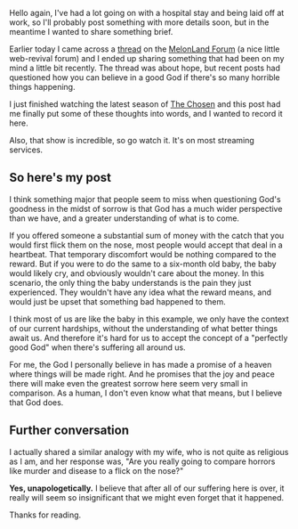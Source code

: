 Hello again, I've had a lot going on with a hospital stay and being laid off at work, so I'll probably post something with more details soon, but in the meantime I wanted to share something brief.

Earlier today I came across a [thread](https://forum.melonland.net/index.php?topic=3101.15) on the [MelonLand Forum](https://forum.melonland.net/) (a nice little web-revival forum) and I ended up sharing something that had been on my mind a little bit recently. The thread was about hope, but recent posts had questioned how you can believe in a good God if there's so many horrible things happening.

I just finished watching the latest season of [The Chosen](https://www.youtube.com/watch?v=K1-FoFj8Jbo) and this post had me finally put some of these thoughts into words, and I wanted to record it here.

Also, that show is incredible, so go watch it. It's on most streaming services.

## So here's my post

I think something major that people seem to miss when questioning God's goodness in the midst of sorrow is that God has a much wider perspective than we have, and a greater understanding of what is to come.

If you offered someone a substantial sum of money with the catch that you would first flick them on the nose, most people would accept that deal in a heartbeat. That temporary discomfort would be nothing compared to the reward. But if you were to do the same to a six-month old baby, the baby would likely cry, and obviously wouldn't care about the money. In this scenario, the only thing the baby understands is the pain they just experienced. They wouldn't have any idea what the reward means, and would just be upset that something bad happened to them.

I think most of us are like the baby in this example, we only have the context of our current hardships, without the understanding of what better things await us. And therefore it's hard for us to accept the concept of a "perfectly good God" when there's suffering all around us.

For me, the God I personally believe in has made a promise of a heaven where things will be made right. And he promises that the joy and peace there will make even the greatest sorrow here seem very small in comparison. As a human, I don't even know what that means, but I believe that God does.

## Further conversation

I actually shared a similar analogy with my wife, who is not quite as religious as I am, and her response was, "Are you really going to compare horrors like murder and disease to a flick on the nose?"

**Yes, unapologetically.** I believe that after all of our suffering here is over, it really will seem so insignificant that we might even forget that it happened.

Thanks for reading.